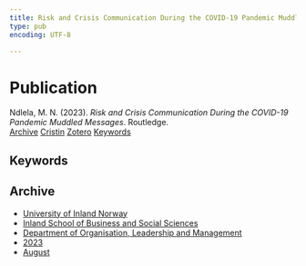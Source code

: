 ```yaml
---
title: Risk and Crisis Communication During the COVID-19 Pandemic Muddled Messages
type: pub
encoding: UTF-8

---
```

<h1>Publication</h1>
<article id="csl-bib-container-CJNDVMZ3" class="csl-bib-container">
  <div class="csl-bib-body"> <div class="csl-entry">Ndlela, M. N. (2023). <i>Risk and Crisis Communication During the COVID-19 Pandemic Muddled Messages</i>. Routledge.</div> </div>
  <div class="csl-bib-buttons">
    <a href="#taxonomy-article-CJNDVMZ3" alt="archive" class="csl-bib-button">Archive</a>
    <a href="https://app.cristin.no/results/show.jsf?id=2170633" alt="Cristin" class="csl-bib-button">Cristin</a>
    <a href="http://zotero.org/groups/5881554/items/CJNDVMZ3" alt="Zotero" class="csl-bib-button">Zotero</a>
    <a href="#keywords-article-CJNDVMZ3" alt="keywords" class="csl-bib-button">Keywords</a>
  </div>
  <div id="csl-bib-meta-container-CJNDVMZ3"></div>
</article>
<div id="csl-bib-meta-CJNDVMZ3" class="csl-bib-meta">
  <article id="keywords-article-CJNDVMZ3" class="keywords-article">
    <h1>Keywords</h1>
    
  </article>
  <article id="taxonomy-article-CJNDVMZ3" class="taxonomy-article">
    <h1>Archive</h1>
    <ul>
      <li>
        <a href="/en/archive/?key=3DCRN523">University of Inland Norway</a>
      </li>
      <li>
        <a href="/en/archive/?key=DU8Q9LN9">Inland School of Business and Social Sciences</a>
      </li>
      <li>
        <a href="/en/archive/?key=4LUWR3ZM">Department of Organisation, Leadership and Management</a>
      </li>
      <li>
        <a href="/en/archive/?key=THVQJFRI">2023</a>
      </li>
      <li>
        <a href="/en/archive/?key=D9DGSFA7">August</a>
      </li>
    </ul>
  </article>
</div>
